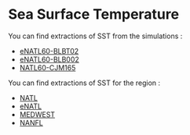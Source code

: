 # Sea Surface Temperature

You can find extractions of SST from the simulations :
  - [eNATL60-BLBT02](SST-eNATL60-BLBT02.md)
  - [eNATL60-BLB002](SST-eNATL60-BLB002.md)
  - [NATL60-CJM165](SST-NATL60-CJM165.md)
  
You can find extractions of SST for the region :
  - [NATL](SST-NATL.md)
  - [eNATL](SST-eNATL.md)
  - [MEDWEST](SST-MEDWEST.md)
  - [NANFL](SST-NANFL.md)
